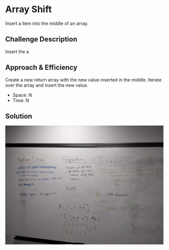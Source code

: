 # Array Shift
Insert a item into the middle of an array.

## Challenge Description
Insert the a
## Approach & Efficiency
Create a new return array with the new value inserted in the middle. Iterate over the array and insert the new value.
* Space: N
* Time: N
## Solution


<img src="./whiteboard-pics/401-ar-shift.jpg" width="500">